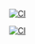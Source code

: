 [![CI](https://github.com/petrovaana/ohtuvarasto/actions/workflows/main.yml/badge.svg)](https://github.com/petrovaana/ohtuvarasto/actions/workflows/main.yml)

[![CI](https://github.com/petrovaana/ohtuvarasto/actions/workflows/main.yml/badge.svg)](https://github.com/petrovaana/ohtuvarasto/actions/workflows/main.yml)
